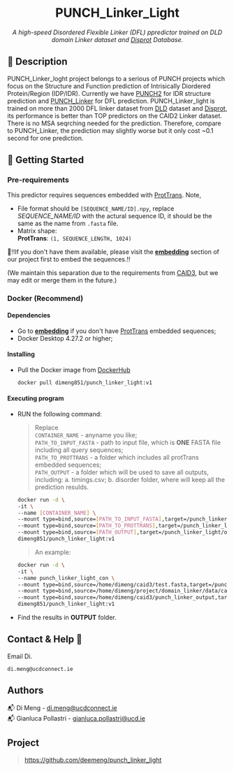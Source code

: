 <h1 align="center">PUNCH_Linker_Light</h1>
<p align="center"><i>A high-speed Disordered Flexible Linker (DFL) ppredictor trained on DLD domain Linker dataset and <a href="https://disprot.org/">Disprot</a> Database.</i></p>

## 📝 Description
PUNCH_Linker_loght project belongs to a serious of PUNCH projects which focus on the Structure and Function prediction of Intrisically Diordered Protein/Region (IDP/IDR).
Currently we have <a href="https://disprot.org/">PUNCH2</a> for IDR structure prediction and <a href="https://github.com/deemeng/punch_linker">PUNCH_Linker</a> for DFL prediction.
PUNCH_Linker_light is trained on more than 2000 DFL linker dataset from <a href="https://disprot.org/">DLD</a> dataset and <a href="https://disprot.org/">Disprot</a>, its performance is better than TOP predictors on the CAID2 Linker dataset. 
There is no MSA seqrching needed for the prediction. Therefore, compare to PUNCH_Linker, the prediction may slightly worse but it only cost ~0.1 second for one prediction.

## 🐣 Getting Started
### Pre-requirements
This predictor requires sequences embedded with [ProtTrans](https://github.com/agemagician/ProtTrans).
Note, 
* File format should be `[SEQUENCE_NAME/ID].npy`, replace *SEQUENCE_NAME/ID* with the actural sequence ID, it should be the same as the name from `.fasta` file.
* Matrix shape: \
  **ProtTrans**: `(1, SEQUENCE_LENGTH, 1024)`

📣‼️If you don't have them available, please visit the **[embedding](https://github.com/deemeng/embedding)** section of our project first to embed the sequences.‼️

(We maintain this separation due to the requirements from [CAID3](https://caid.idpcentral.org/challenge), but we may edit or merge them in the future.)
### Docker (Recommend)
#### Dependencies
* Go to **[embedding](https://github.com/deemeng/embedding)** if you don't have [ProtTrans](https://github.com/agemagician/ProtTrans) embedded sequences;
* Docker Desktop 4.27.2 or higher;
#### Installing
* Pull the Docker image from  <a href="https://hub.docker.com/repository/docker/dimeng851/punch_linker_light/tags">DockerHub</a>
  ```sh
  docker pull dimeng851/punch_linker_light:v1
  ```

#### Executing program
* RUN the following command:
  >Replace \
  >`CONTAINER_NAME` - anyname you like; \
  >`PATH_TO_INPUT_FASTA` - path to input file, which is **ONE** FASTA file including all query sequences; \
  >`PATH_TO_PROTTRANS` - a folder which includes all protTrans embedded sequences; \
  >`PATH_OUTPUT` - a folder which will be used to save all outputs, including: a. timings.csv; b. disorder folder, where will keep all the prediction resulds.
  ```sh
  docker run -d \
  -it \
  --name [CONTAINER_NAME] \
  --mount type=bind,source=[PATH_TO_INPUT_FASTA],target=/punch_linker_light/data/input.fasta \
  --mount type=bind,source=[PATH_TO_PROTTRANS],target=/punch_linker_light/data/protTrans \
  --mount type=bind,source=[PATH_OUTPUT],target=/punch_linker_light/output \
  dimeng851/punch_linker_light:v1
  ```
  > 
  >An example:
  ```sh
  docker run -d \
  -it \
  --name punch_linker_light_con \
  --mount type=bind,source=/home/dimeng/caid3/test.fasta,target=/punch_linker_light/data/input.fasta \
  --mount type=bind,source=/home/dimeng/project/domain_linker/data/caid/features/protTrans,target=/punch_linker_light/data/protTrans \
  --mount type=bind,source=/home/dimeng/caid3/punch_linker_output,target=/punch_linker_light/output \
  dimeng851/punch_linker_light:v1
  ```
* Find the results in **OUTPUT** folder.

## Contact & Help 📩

Email Di.
```
di.meng@ucdconnect.ie
```

## Authors
📬 Di Meng - di.meng@ucdconnect.ie \
📬 Gianluca Pollastri - gianluca.pollastri@ucd.ie 

## Project
>https://github.com/deemeng/punch_linker_light
